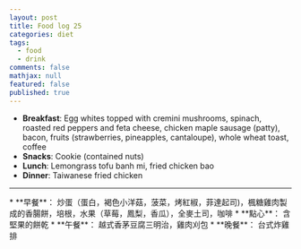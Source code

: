 ```yaml
---
layout: post
title: Food log 25
categories: diet
tags: 
  - food
  - drink
comments: false
mathjax: null
featured: false
published: true
---
```


* **Breakfast**: Egg whites topped with cremini mushrooms, spinach, roasted red peppers and feta cheese, chicken maple sausage (patty), bacon, fruits (strawberries, pineapples, cantaloupe), whole wheat toast, coffee
* **Snacks**: Cookie (contained nuts)
* **Lunch**: Lemongrass tofu banh mi, fried chicken bao
* **Dinner**: Taiwanese fried chicken 
<hr>
* **早餐**： 炒蛋（蛋白，褐色小洋菇，菠菜，烤紅椒，菲達起司)，楓糖雞肉製成的香腸餅，培根，水果（草莓，鳳梨，香瓜），全麥土司，咖啡
* **點心**： 含堅果的餅乾
* **午餐**： 越式香茅豆腐三明治，雞肉刈包
* **晚餐**： 台式炸雞排
